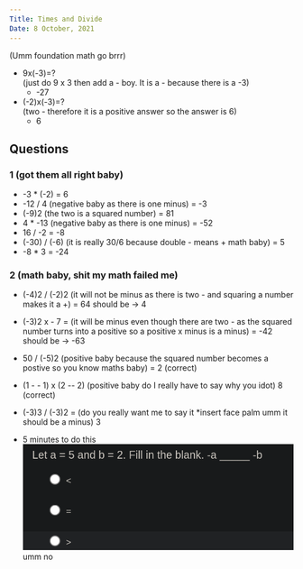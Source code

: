 ```yaml
---
Title: Times and Divide
Date: 8 October, 2021
---
```


(Umm foundation math go brrr)
- 9x(-3)=?
<br /> (just do 9 x 3 then add a - boy. It is a - because there is a -3)
    - -27
- (-2)x(-3)=?
<br /> (two - therefore it is a positive answer so the answer is 6)
    - 6

## Questions
### 1 (got them all right baby)
- -3 * (-2) = 6
- -12 / 4 (negative baby as there is one minus) = -3
- (-9)2 (the two is a squared number) = 81
- 4 * -13 (negative baby as there is one minus) = -52
- 16 / -2 = -8
- (-30) / (-6) (it is really 30/6 because double - means + math baby) = 5
- -8 * 3 = -24

### 2 (math baby, shit my math failed me)
- (-4)2 / (-2)2 (it will not be minus as there is two - and squaring a number makes it a +) = 64 should be -> 4
- (-3)2 x - 7 = (it will be minus even though there are two - as the squared number turns into a positive so a positive x minus is a minus) = -42 should be -> -63
- 50 / (-5)2 (positive baby because the squared number becomes a postive so you know maths baby) = 2 (correct)
- (1 - - 1) x (2 -- 2) (positive baby do I really have to say why you idot) 8 (correct)
- (-3)3 / (-3)2 = (do you really want me to say it *insert face palm umm it should be a minus) 3

- 5 minutes to do this ![](./bruh.png) umm no
